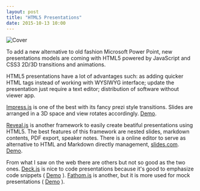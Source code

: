 ```yaml
---
layout: post
title: "HTML5 Presentations"
date: 2015-10-13 10:00
---
```


![Cover](https://mdn.mozillademos.org/files/3563/HTML5_Logo_128.png)

To add a new alternative to old fashion Microsoft Power Point, new presentations models are coming with HTML5 powered by JavaScript and CSS3 2D/3D transitions and animations.

HTML5 presentations have a lot of advantages such: as adding quicker HTML tags instead of working with WYSIWYG interface; update the presentation just require a text editor; distribution of software without viewer app.

[Impress.js](https://github.com/impress/impress.js?utm_source=twitterfeed&utm_medium=twitterµ) is one of the best with its fancy prezi style transitions. Slides are arranged in a 3D space and view rotates accordingly. [Demo](http://impress.github.io/impress.js/#/bored).

[Reveal.js](https://github.com/hakimel/reveal.js) is another framework to easily create beatiful presentations using HTML5. The best features of this framework are nested slides, markdown contents, PDF export, speaker notes. There is a online editor to serve as alternative to HTML and Markdown directly management, [slides.com](http://slides.com/). [Demo](http://lab.hakim.se/reveal-js/#/).

From what I saw on the web there are others but not so good as the two ones. [Deck.js](http://imakewebthings.com/deck.js/docs/) is nice to code presentations because it's good to emphasize code snippets ( [Demo](http://imakewebthings.com/deck.js/) ). [Fathom.js](http://markdalgleish.com/projects/fathom/) is another, but it is more used for mock presentations ( [Demo](http://markdalgleish.com/presentations/jquerymobile/) ).
